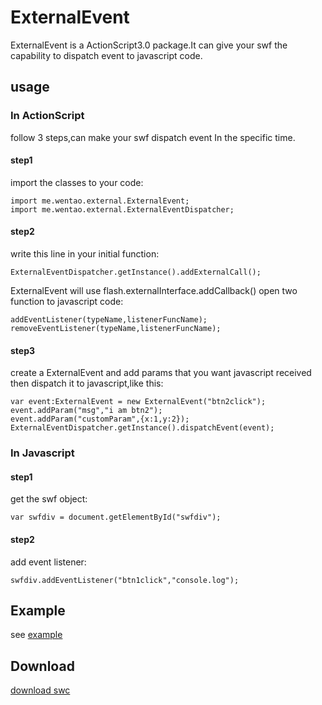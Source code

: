 ExternalEvent
==============
ExternalEvent is a ActionScript3.0 package.It can give your swf the capability to dispatch event to javascript code.

## usage
### In ActionScript
follow 3 steps,can make your swf dispatch event In the specific time.
#### step1
import the classes to your code:

	import me.wentao.external.ExternalEvent;
	import me.wentao.external.ExternalEventDispatcher;

#### step2
write this line in your initial function:

	ExternalEventDispatcher.getInstance().addExternalCall();

ExternalEvent will use flash.externalInterface.addCallback() open two function to javascript code:

	addEventListener(typeName,listenerFuncName);
	removeEventListener(typeName,listenerFuncName);

#### step3
create a ExternalEvent and add params that you want javascript received then dispatch it to javascript,like this:

	var event:ExternalEvent = new ExternalEvent("btn2click");
	event.addParam("msg","i am btn2");
	event.addParam("customParam",{x:1,y:2});
	ExternalEventDispatcher.getInstance().dispatchEvent(event);

### In Javascript

#### step1
get the swf object:

	var swfdiv = document.getElementById("swfdiv");

#### step2
add event listener:

	swfdiv.addEventListener("btn1click","console.log");
	
## Example
see [example](https://github.com/zhangwentao/ExternalEvent/tree/master/example)

## Download
[download swc](https://github.com/zhangwentao/ExternalEvent/blob/master/externalEvent/bin/externalEvent.swc)

	
